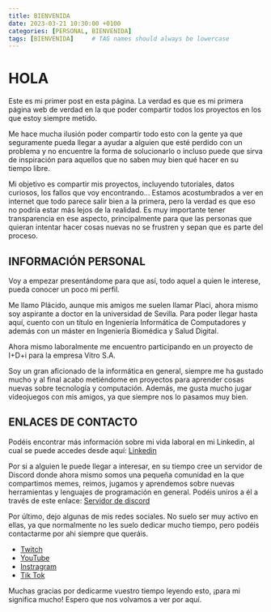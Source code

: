 ```yaml
---
title: BIENVENIDA
date: 2023-03-21 10:30:00 +0100
categories: [PERSONAL, BIENVENIDA]
tags: [BIENVENIDA]     # TAG names should always be lowercase
---
```


# HOLA

Este es mi primer post en esta página. La verdad es que es mi primera página web de verdad en la que poder compartir todos los proyectos en los que estoy siempre metido.

Me hace mucha ilusión poder compartir todo esto con la gente ya que seguramente pueda llegar a ayudar a alguien que esté perdido con un problema y no encuentre la forma de solucionarlo o incluso puede que sirva de inspiración para aquellos que no saben muy bien qué hacer en su tiempo libre.

Mi objetivo es compartir mis proyectos, incluyendo tutoriales, datos curiosos, los fallos que voy encontrando... Estamos acostumbrados a ver en internet que todo parece salir bien a la primera, pero la verdad es que eso no podría estar más lejos de la realidad. Es muy importante tener transparencia en ese aspecto, principalmente para que las personas que quieran intentar hacer cosas nuevas no se frustren y sepan que es parte del proceso.

## INFORMACIÓN PERSONAL

Voy a empezar presentándome para que así, todo aquel a quien le interese, pueda conocer un poco mi perfil.

Me llamo Plácido, aunque mis amigos me suelen llamar Placi, ahora mismo soy aspirante a doctor en la universidad de Sevilla. Para poder llegar hasta aquí, cuento con un título en Ingeniería Informática de Computadores y además con un máster en Ingeniería Biomédica y Salud Digital.

Ahora mismo laboralmente me encuentro participando en un proyecto de I+D+i para la empresa Vitro S.A.

Soy un gran aficionado de la informática en general, siempre me ha gustado mucho y al final acabo metiéndome en proyectos para aprender cosas nuevas sobre tecnología y computación. Además, me gusta mucho jugar videojuegos con mis amigos, ya que siempre nos lo pasamos muy bien.

## ENLACES DE CONTACTO

Podéis encontrar más información sobre mi vida laboral en mi Linkedin, al cual se puede accedes desde aquí: [Linkedin](https://www.linkedin.com/in/pl%C3%A1cido-fern%C3%A1ndez-cuevas/)

Por si a alguien le puede llegar a interesar, en su tiempo cree un servidor de Discord donde ahora mismo somos una pequeña comunidad en la que compartimos memes, reimos, jugamos y aprendemos sobre nuevas herramientas y lenguajes de programación en general. Podéis uniros a él a través de este enlace: [Servidor de discord](https://discord.gg/t2dcJEh)

Por último, dejo algunas de mis redes sociales. No suelo ser muy activo en ellas, ya que normalmente no les suelo dedicar mucho tiempo, pero podéis contactarme por ahi siempre que queráis.

- [Twitch](https://www.twitch.tv/placix5)
- [YouTube](https://www.youtube.com/channel/UCnRtiuxAPDXqYssp5_meegw)
- [Instragram](https://www.instagram.com/placifernandez/)
- [Tik Tok](https://www.tiktok.com/@placix5)
 

Muchas gracias por dedicarme vuestro tiempo leyendo esto, ¡para mi significa mucho! Espero que nos volvamos a ver por aquí.